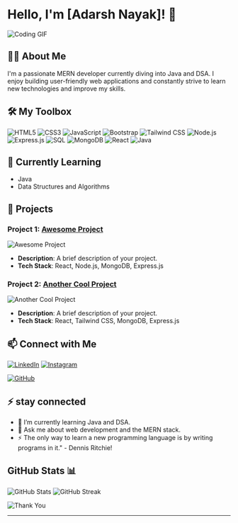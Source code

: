 # Hello, I'm [Adarsh Nayak]! 👋

![Coding GIF](https://i.giphy.com/media/v1.Y2lkPTc5MGI3NjExdTI2aTVsbWpqNm1rYmM5aDVweTVsajZldnRzMjNkNmdybTl6cnlzcyZlcD12MV9pbnRlcm5hbF9naWZfYnlfaWQmY3Q9Zw/Rpl1sod1vCXK0L2SUN/giphy.gif)

## 👨‍💻 About Me
I'm a passionate MERN developer currently diving into Java and DSA. I enjoy building user-friendly web applications and constantly strive to learn new technologies and improve my skills.

## 🛠️ My Toolbox
![HTML5](https://img.shields.io/badge/HTML5-E34F26?style=for-the-badge&logo=html5&logoColor=white)
![CSS3](https://img.shields.io/badge/CSS3-1572B6?style=for-the-badge&logo=css3&logoColor=white)
![JavaScript](https://img.shields.io/badge/JavaScript-F7DF1E?style=for-the-badge&logo=javascript&logoColor=black)
![Bootstrap](https://img.shields.io/badge/Bootstrap-563D7C?style=for-the-badge&logo=bootstrap&logoColor=white)
![Tailwind CSS](https://img.shields.io/badge/Tailwind_CSS-38B2AC?style=for-the-badge&logo=tailwind-css&logoColor=white)
![Node.js](https://img.shields.io/badge/Node.js-339933?style=for-the-badge&logo=node-dot-js&logoColor=white)
![Express.js](https://img.shields.io/badge/Express.js-000000?style=for-the-badge&logo=express&logoColor=white)
![SQL](https://img.shields.io/badge/SQL-4479A1?style=for-the-badge&logo=sql&logoColor=white)
![MongoDB](https://img.shields.io/badge/MongoDB-47A248?style=for-the-badge&logo=mongodb&logoColor=white)
![React](https://img.shields.io/badge/React-61DAFB?style=for-the-badge&logo=react&logoColor=black)
![Java](https://img.shields.io/badge/Java-007396?style=for-the-badge&logo=java&logoColor=white)

## 📘 Currently Learning
- Java
- Data Structures and Algorithms

## 🌟 Projects

### Project 1: [Awesome Project](https://guileless-chimera-b91085.netlify.app/)
![Awesome Project](https://media.giphy.com/media/fdLR9oSZ8v6w54XQ3b/giphy.gif)
- **Description**: A brief description of your project.
- **Tech Stack**: React, Node.js, MongoDB, Express.js

### Project 2: [Another Cool Project](https://github.com/yourusername/another-cool-project)
![Another Cool Project](https://media.giphy.com/media/l0HlTy9x8FZo0XO1i/giphy.gif)
- **Description**: A brief description of your project.
- **Tech Stack**: React, Tailwind CSS, MongoDB, Express.js

## 📫 Connect with Me
[![LinkedIn](https://img.shields.io/badge/LinkedIn-0077B5?style=for-the-badge&logo=linkedin&logoColor=white)](https://www.linkedin.com/in/adarsh-kumar-nayak-a4062a279?utm_source=share&utm_campaign=share_via&utm_content=profile&utm_medium=android_app)
[![Instagram](https://img.shields.io/badge/Instagram-E4405F?style=for-the-badge&logo=instagram&logoColor=white)](https://www.instagram.com/yours__aadii?utm_source=qr&igsh=dXlmcDdnY29leGI3)

[![GitHub](https://img.shields.io/badge/GitHub-181717?style=for-the-badge&logo=github&logoColor=white)](https://github.com/Adarshnayak21)

## ⚡ stay connected
- 🌱 I’m currently learning Java and DSA.
- 💬 Ask me about web development and the MERN stack.
- ⚡ The only way to learn a new programming language is by writing programs in it." - Dennis Ritchie!


## GitHub Stats 📊

![GitHub Stats](https://github-readme-stats.vercel.app/api/?username=Adarshnayak21&show_icons=true&theme=default&include_all_commits=true&count_private=true)
![GitHub Streak](https://github-readme-streak-stats.herokuapp.com/?user=Adarshnayak21&theme=default)


![Thank You](https://gifsec.com/wp-content/uploads/2022/09/thank-you-gif-1.gif)



---






